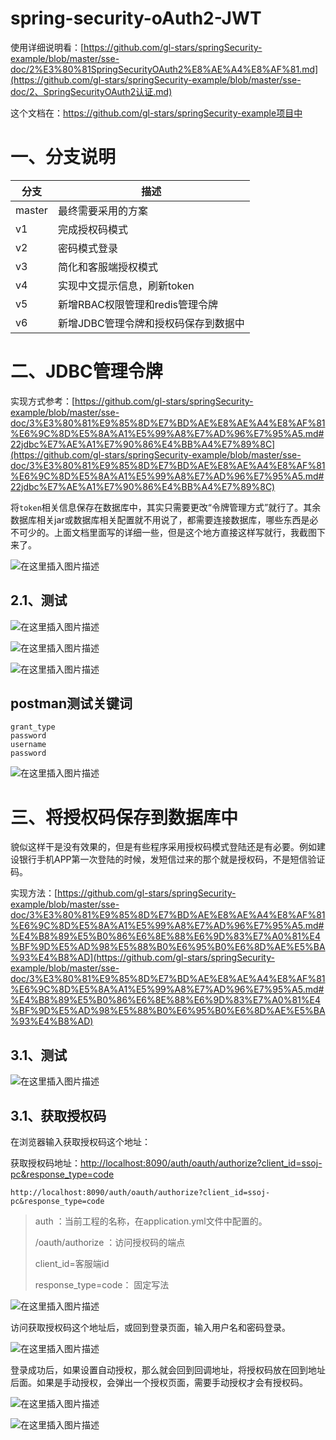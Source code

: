 # spring-security-oAuth2-JWT

使用详细说明看：[https://github.com/gl-stars/springSecurity-example/blob/master/sse-doc/2%E3%80%81SpringSecurityOAuth2%E8%AE%A4%E8%AF%81.md](https://github.com/gl-stars/springSecurity-example/blob/master/sse-doc/2、SpringSecurityOAuth2认证.md)

这个文档在：https://github.com/gl-stars/springSecurity-example项目中

# 一、分支说明

| 分支   | 描述                                 |
| ------ | ------------------------------------ |
| master | 最终需要采用的方案                   |
| v1     | 完成授权码模式                       |
| v2     | 密码模式登录                         |
| v3     | 简化和客服端授权模式                 |
| v4     | 实现中文提示信息，刷新token          |
| v5     | 新增RBAC权限管理和redis管理令牌      |
| v6     | 新增JDBC管理令牌和授权码保存到数据中 |



# 二、JDBC管理令牌

实现方式参考：[https://github.com/gl-stars/springSecurity-example/blob/master/sse-doc/3%E3%80%81%E9%85%8D%E7%BD%AE%E8%AE%A4%E8%AF%81%E6%9C%8D%E5%8A%A1%E5%99%A8%E7%AD%96%E7%95%A5.md#22jdbc%E7%AE%A1%E7%90%86%E4%BB%A4%E7%89%8C](https://github.com/gl-stars/springSecurity-example/blob/master/sse-doc/3%E3%80%81%E9%85%8D%E7%BD%AE%E8%AE%A4%E8%AF%81%E6%9C%8D%E5%8A%A1%E5%99%A8%E7%AD%96%E7%95%A5.md#22jdbc%E7%AE%A1%E7%90%86%E4%BB%A4%E7%89%8C)

将`token`相关信息保存在数据库中，其实只需要更改“令牌管理方式”就行了。其余数据库相关jar或数据库相关配置就不用说了，都需要连接数据库，哪些东西是必不可少的。上面文档里面写的详细一些，但是这个地方直接这样写就行，我截图下来了。

![在这里插入图片描述](https://img-blog.csdnimg.cn/20200709145039620.png?x-oss-process=image/watermark,type_ZmFuZ3poZW5naGVpdGk,shadow_10,text_aHR0cHM6Ly9ibG9nLmNzZG4ubmV0L3FxXzQxODUzNDQ3,size_16,color_FFFFFF,t_70)



## 2.1、测试

![在这里插入图片描述](https://img-blog.csdnimg.cn/20200709090514365.png?x-oss-process=image/watermark,type_ZmFuZ3poZW5naGVpdGk,shadow_10,text_aHR0cHM6Ly9ibG9nLmNzZG4ubmV0L3FxXzQxODUzNDQ3,size_16,color_FFFFFF,t_70)

![在这里插入图片描述](https://img-blog.csdnimg.cn/2020070909064782.png?x-oss-process=image/watermark,type_ZmFuZ3poZW5naGVpdGk,shadow_10,text_aHR0cHM6Ly9ibG9nLmNzZG4ubmV0L3FxXzQxODUzNDQ3,size_16,color_FFFFFF,t_70)

![在这里插入图片描述](https://img-blog.csdnimg.cn/20200709090734155.png?x-oss-process=image/watermark,type_ZmFuZ3poZW5naGVpdGk,shadow_10,text_aHR0cHM6Ly9ibG9nLmNzZG4ubmV0L3FxXzQxODUzNDQ3,size_16,color_FFFFFF,t_70)



## postman测试关键词

```
grant_type
password
username
password
```

![在这里插入图片描述](https://img-blog.csdnimg.cn/20200709145428911.png?x-oss-process=image/watermark,type_ZmFuZ3poZW5naGVpdGk,shadow_10,text_aHR0cHM6Ly9ibG9nLmNzZG4ubmV0L3FxXzQxODUzNDQ3,size_16,color_FFFFFF,t_70)

# 三、将授权码保存到数据库中

貌似这样干是没有效果的，但是有些程序采用授权码模式登陆还是有必要。例如建设银行手机APP第一次登陆的时候，发短信过来的那个就是授权码，不是短信验证码。

实现方法：[https://github.com/gl-stars/springSecurity-example/blob/master/sse-doc/3%E3%80%81%E9%85%8D%E7%BD%AE%E8%AE%A4%E8%AF%81%E6%9C%8D%E5%8A%A1%E5%99%A8%E7%AD%96%E7%95%A5.md#%E4%B8%89%E5%B0%86%E6%8E%88%E6%9D%83%E7%A0%81%E4%BF%9D%E5%AD%98%E5%88%B0%E6%95%B0%E6%8D%AE%E5%BA%93%E4%B8%AD](https://github.com/gl-stars/springSecurity-example/blob/master/sse-doc/3%E3%80%81%E9%85%8D%E7%BD%AE%E8%AE%A4%E8%AF%81%E6%9C%8D%E5%8A%A1%E5%99%A8%E7%AD%96%E7%95%A5.md#%E4%B8%89%E5%B0%86%E6%8E%88%E6%9D%83%E7%A0%81%E4%BF%9D%E5%AD%98%E5%88%B0%E6%95%B0%E6%8D%AE%E5%BA%93%E4%B8%AD)



## 3.1、测试

![在这里插入图片描述](https://img-blog.csdnimg.cn/20200708173506436.png?x-oss-process=image/watermark,type_ZmFuZ3poZW5naGVpdGk,shadow_10,text_aHR0cHM6Ly9ibG9nLmNzZG4ubmV0L3FxXzQxODUzNDQ3,size_16,color_FFFFFF,t_70)

## 3.1、获取授权码

在浏览器输入获取授权码这个地址：

获取授权码地址：[http://localhost:8090/auth/oauth/authorize?client_id=ssoj-pc&response_type=code](http://localhost:8090/auth/oauth/authorize?client_id=ssoj-pc&response_type=code)

```http
http://localhost:8090/auth/oauth/authorize?client_id=ssoj-pc&response_type=code
```

> auth ：当前工程的名称，在application.yml文件中配置的。
>
> /oauth/authorize ：访问授权码的端点
>
> client_id=客服端id
>
> response_type=code： 固定写法

![在这里插入图片描述](https://img-blog.csdnimg.cn/20200708173619649.png?x-oss-process=image/watermark,type_ZmFuZ3poZW5naGVpdGk,shadow_10,text_aHR0cHM6Ly9ibG9nLmNzZG4ubmV0L3FxXzQxODUzNDQ3,size_16,color_FFFFFF,t_70)

访问获取授权码这个地址后，或回到登录页面，输入用户名和密码登录。

![在这里插入图片描述](https://img-blog.csdnimg.cn/20200708173937619.png?x-oss-process=image/watermark,type_ZmFuZ3poZW5naGVpdGk,shadow_10,text_aHR0cHM6Ly9ibG9nLmNzZG4ubmV0L3FxXzQxODUzNDQ3,size_16,color_FFFFFF,t_70)

登录成功后，如果设置自动授权，那么就会回到回调地址，将授权码放在回到地址后面。如果是手动授权，会弹出一个授权页面，需要手动授权才会有授权码。

![在这里插入图片描述](https://img-blog.csdnimg.cn/20200708174400395.png?x-oss-process=image/watermark,type_ZmFuZ3poZW5naGVpdGk,shadow_10,text_aHR0cHM6Ly9ibG9nLmNzZG4ubmV0L3FxXzQxODUzNDQ3,size_16,color_FFFFFF,t_70)

![在这里插入图片描述](https://img-blog.csdnimg.cn/20200709152557308.png?x-oss-process=image/watermark,type_ZmFuZ3poZW5naGVpdGk,shadow_10,text_aHR0cHM6Ly9ibG9nLmNzZG4ubmV0L3FxXzQxODUzNDQ3,size_16,color_FFFFFF,t_70)